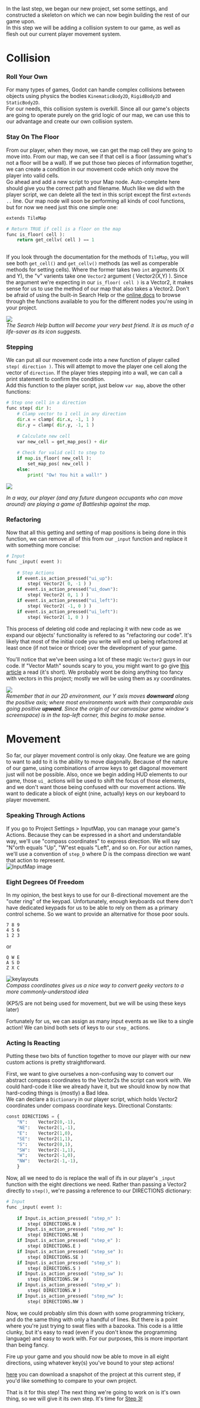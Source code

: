 <!--
.. title: Step 2: Learning To Walk (Into Walls)
.. slug: step-2-collision
.. date: 2017-06-12 03:00:00 UTC
.. tags: 
.. category: 
.. link: 
.. description: 
.. type: text
-->

[isfloor]: https://github.com/YeOldeDM/lets-godot-roguelike/raw/step-2/img/isfloor.png

[stepactions]: https://github.com/YeOldeDM/lets-godot-roguelike/raw/step-2/img/stepactions.png "Our new InputMap, with all our new actions just barely fitting on-screen"  

[searchhelp]: https://github.com/YeOldeDM/lets-godot-roguelike/raw/step-2/img/searchhelp.png  

[compasscoord]: https://github.com/YeOldeDM/lets-godot-roguelike/raw/step-2/img/compascoord.png

[screencoord]: https://github.com/YeOldeDM/lets-godot-roguelike/raw/step-2/img/screencoord.png

In the last step, we began our new project, set some settings, and constructed a skeleton on which we can now begin building the rest of our game upon.  
In this step we will be adding a collision system to our game, as well as flesh out our current player movement system.  

Collision
=====
### Roll Your Own
For many types of games, Godot can handle complex collisions between objects using physics the bodies `KinematicBody2D`, `RigidBody2D` and `StaticBody2D`.  
For our needs, this collision system is overkill. Since all our game's objects are going to operate purely on the grid logic of our map, 
we can use this to our advantage and create our own collision system.  

### Stay On The Floor
From our player, when they move, we can get the map cell they are going to move into. From our map, we can see if that cell is a floor (assuming what's
not a floor will be a wall). If we put those two pieces of information together, we can create a condition in our movement code which only
move the player into valid cells.  
Go ahead and add a new script to your Map node. Auto-complete here should give you the correct path and filename. Much like we did with the player script, we can delete all the text in this script except the first `extends ..` line. Our map node will soon be performing all kinds of cool functions, but for now we need just this one simple one:  

```python
extends TileMap

# Return TRUE if cell is a floor on the map
func is_floor( cell ):
	return get_cellv( cell ) == 1
  
```  



If you look through the documentation for the methods of `TileMap`, you will see both `get_cell()` and `get_cellv()` methods (as well as comperable methods for setting cells). Where the former takes two `int` arguments (X and Y), the "v" varients take one `Vector2` argument ( Vector2(X,Y) ). Since the argument we're expecting in our `is_floor( cell )` is a Vector2, it makes sense for us to use the method of our map that also takes a Vector2.  Don't be afraid of using the built-in Search Help or the [online docs](http://docs.godotengine.org/en/stable/) to browse through the functions available to you for the different nodes you're using in your project. 

![][searchhelp]  
*The Search Help button will become your very best friend. It is as much of a life-saver as its icon suggests.*  



### Stepping
We can put all our movement code into a new function of player called `step( direction )`. This will attempt to move the player one cell
along the vector of `direction`. If the player tries stepping into a wall, we can call a print statement to confirm the condition.  
Add this function to the player script, just below `var map`, above the other functions:  

```python
# Step one cell in a direction
func step( dir ):
	# Clamp vector to 1 cell in any direction
	dir.x = clamp( dir.x, -1, 1 )
	dir.y = clamp( dir.y, -1, 1 )
	
	# Calculate new cell
	var new_cell = get_map_pos() + dir
	
	# Check for valid cell to step to
	if map.is_floor( new_cell ):
		set_map_pos( new_cell )
	else:
		print( "Ow! You hit a wall!" )
```  

![][isfloor]  

*In a way, our player (and any future dungeon occupants who can move around) are playing a game of Battleship against the map.*  

### Refactoring
Now that all this getting and setting of map positions is being done in this function, we can remove all of this from our `_input` function and replace it with something more concise:  
```python
# Input
func _input( event ):
	
	# Step Actions
	if event.is_action_pressed("ui_up"):
		step( Vector2( 0, -1 ) )
	if event.is_action_pressed("ui_down"):
		step( Vector2( 0, 1 ) )
	if event.is_action_pressed("ui_left"):
		step( Vector2( -1, 0 ) )
	if event.is_action_pressed("ui_left"):
		step( Vector2( 1, 0 ) )
```  
This process of deleting old code and replacing it with new code as we expand our objects' functionality is refered to as "refactoring our code". It's likely that most of the initial code you write will end up being refactored at least once (if not twice or thrice) over the development of your game.  
 
You'll notice that we've been using a lot of these magic `Vector2` guys in our code. If "Vector Math" sounds scary to you, you might want to go give [this article](http://docs.godotengine.org/en/stable/learning/features/math/vector_math.html) a read (it's short). We probably wont be doing anything too fancy with vectors in this project; mostly we will be using them as xy coordinates.  

![][screencoord]  
*Remember that in our 2D environment, our Y axis moves **downward** along the positive axis; where most environments work with their comparable axis going positive **upward**. Since the origin of our canvas(our game window's screenspace) is in the top-left corner, this begins to make sense.*   


Movement
=====
So far, our player movement control is only okay. One feature we are going to want to add to it is the ability to move diagonally. Because of the nature of our game, using combinations of arrow keys to get diagonal movement just will not be possible. Also, once we begin adding HUD elements to our game, those `ui_` actions will be used to shift the focus of those elements, and we don't want those being confused with our movement actions. We want to dedicate a block of eight (nine, actually) keys on our keyboard to player movement.  

### Speaking Through Actions
If you go to Project Settings > InputMap, you can manage your game's Actions.  Because they can be expressed in a short and understandable way, we'll use "compass coordinates" to express direction. We will say "N"orth equals "Up", "W"est equals "Left", and so on.  For our action names, we'll use a convention of `step_D` where D is the compass direction we want that action to represent.  
![InputMap image][stepactions]


### Eight Degrees Of Freedom
In my opinion, the best keys to use for our 8-directional movement are the "outer ring" of the keypad. Unfortunately, enough keyboards out there don't have dedicated keypads for us to be able to rely on them as a primary control scheme. So we want to provide an alternative for those poor souls.  
```
7 8 9
4 5 6
1 2 3
```  
or  
```
Q W E
A S D
Z X C
```  
![keylayouts][compasscoord]  
*Compass coordinates gives us a nice way to convert geeky vectors to a more commonly-understood idea*  

(KP5/S are not being used for movement, but we will be using these keys later)  

Fortunately for us, we can assign as many input events as we like to a single action! We can bind both sets of keys to our `step_` actions.  


### Acting Is Reacting
Putting these two bits of function together to move our player with our new custom actions is pretty straightforward.  

First, we want to give ourselves a non-confusing way to convert our abstract compass coordinates to the Vector2s the script can work with. We could hard-code it like we already have it, but we should know by now that hard-coding things is (mostly) a Bad Idea.  
We can declare a `Dictionary` in our player script, which holds Vector2 coordinates under compass coordinate keys. 
Directional Constants:  
```python
const DIRECTIONS = {
	"N":	Vector2(0,-1),
	"NE":	Vector2(1,-1),
	"E":	Vector2(1,0),
	"SE":	Vector2(1,1),
	"S":	Vector2(0,1),
	"SW":	Vector2(-1,1),
	"W":	Vector2(-1,0),
	"NW":	Vector2(-1,-1),
	}
```  
Now, all we need to do is replace the wall of ifs in our player's `_input` function with the eight directions we need. Rather than passing a Vector2 directly to `step()`, we're passing a reference to our DIRECTIONS dictionary:  

```python
# Input
func _input( event ):
	
	if Input.is_action_pressed( "step_n" ):
		step( DIRECTIONS.N )
	if Input.is_action_pressed( "step_ne" ):
		step( DIRECTIONS.NE )
	if Input.is_action_pressed( "step_e" ):
		step( DIRECTIONS.E )
	if Input.is_action_pressed( "step_se" ):
		step( DIRECTIONS.SE )
	if Input.is_action_pressed( "step_s" ):
		step( DIRECTIONS.S )
	if Input.is_action_pressed( "step_sw" ):
		step( DIRECTIONS.SW )
	if Input.is_action_pressed( "step_w" ):
		step( DIRECTIONS.W )
	if Input.is_action_pressed( "step_nw" ):
		step( DIRECTIONS.NW )
```  
Now, we could probably slim this down with some programming trickery, and do the same thing with only a handful of lines. But there is a point where you're just trying to swat flies with a bazooka. This code is a little clunky, but it's easy to read (even if you don't know the programming language) and easy to work with. For our purposes, this is more important than being fancy.  

Fire up your game and you should now be able to move in all eight directions, using whatever key(s) you've bound to your step actions!  

[here](https://github.com/YeOldeDM/realms-of-todog/tree/42988396607e866ef7051021e55aea65940496de) you can download a snapshot of the project at this current step, if you'd like something to compare to your own project. 

That is it for this step! The next thing we're going to work on is it's own thing, so we will give it its own step. It's time for [Step 3!](../step-3-things.html)  








